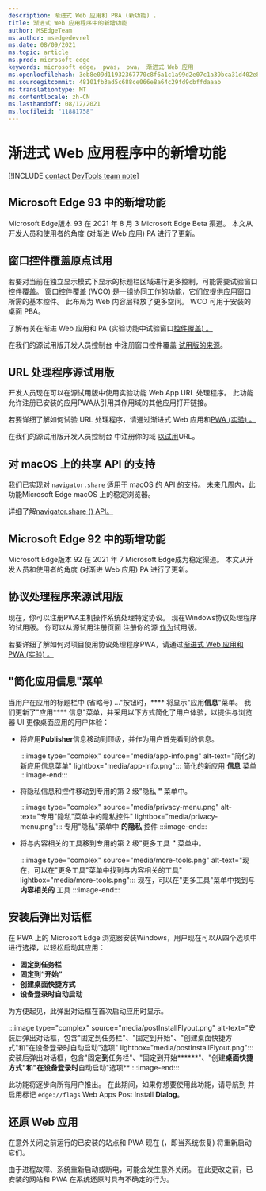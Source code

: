 ```yaml
---
description: 渐进式 Web 应用和 PBA (新功能) 。
title: 渐进式 Web 应用程序中的新增功能
author: MSEdgeTeam
ms.author: msedgedevrel
ms.date: 08/09/2021
ms.topic: article
ms.prod: microsoft-edge
keywords: microsoft edge， pwas， pwa， 渐进式 Web 应用
ms.openlocfilehash: 3eb8e09d11932367770c8f6a1c1a99d2e07c1a39bca31d402e8e4bb29c012de7
ms.sourcegitcommit: 48101fb3ad5c688ce066e8a64c29fd9cbffdaaab
ms.translationtype: MT
ms.contentlocale: zh-CN
ms.lasthandoff: 08/12/2021
ms.locfileid: "11881758"
---
```

# <a name="whats-new-in-progressive-web-apps"></a>渐进式 Web 应用程序中的新增功能

[!INCLUDE [contact DevTools team note](includes/edge-whats-new-note.md)]


## <a name="whats-new-in-microsoft-edge-93"></a>Microsoft Edge 93 中的新增功能

Microsoft Edge版本 93 在 2021 年 8 月 3 Microsoft Edge Beta 渠道。 本文从开发人员和使用者的角度 (对渐进 Web 应用) PA 进行了更新。

## <a name="window-controls-overlay-origin-trials"></a>窗口控件覆盖原点试用

若要对当前在独立显示模式下显示的标题栏区域进行更多控制，可能需要试验窗口控件覆盖。 窗口控件覆盖 (WCO) 是一组协同工作的功能，它们仅提供应用窗口所需的基本控件。 此布局为 Web 内容层释放了更多空间。 WCO 可用于安装的桌面 PBA。 

了解有关在渐进 Web 应用和 PA (实验功能中试验窗口[控件覆盖) 。 ][ExpWCO]

在我们的源试用版开发人员控制台 中注册窗口控件覆盖 [试用版的来源][WCOOT]。

## <a name="url-handlers-origin-trial"></a>URL 处理程序源试用版

开发人员现在可以在源试用版中使用实验功能 Web App URL 处理程序。 此功能允许注册已安装的应用PWA从引用其作用域的其他应用打开链接。

若要详细了解如何试验 URL 处理程序，请通过渐进式 Web 应用和[PWA (实验) 。 ][ExpURLHandler]

在我们的源试用版开发人员控制台 中注册你的域 [以试用][URLHandlerOT]URL。

## <a name="support-for-the-share-api-on-macos"></a>对 macOS 上的共享 API 的支持

我们已实现对 `navigator.share` 适用于 macOS 的 API 的支持。 未来几周内，此功能Microsoft Edge macOS 上的稳定浏览器。 

详细了解[navigator.share () API。][mdnShareAPI]


## <a name="whats-new-in-microsoft-edge-92"></a>Microsoft Edge 92 中的新增功能

Microsoft Edge版本 92 在 2021 年 7 Microsoft Edge成为稳定渠道。 本文从开发人员和使用者的角度 (对渐进 Web 应用) PA 进行了更新。

## <a name="protocol-handlers-origin-trial"></a>协议处理程序来源试用版 

现在，你可以注册PWA主机操作系统处理特定协议。 现在Windows协议处理程序的试用版。 你可以从源试用注册页面 注册你的源 [作为][MicrosoftDeveloperMicrosoftEdgeOriginTrialsWebAppProtocolHandlerRegistrationRegistration]试用版。

若要详细了解如何对项目使用协议处理程序PWA，请通过[渐进式 Web 应用和 PWA (实验) 。 ][ExpProtocolHandlers]

## <a name="streamlined-app-info-menu"></a>"简化应用信息"菜单

当用户在应用的标题栏中 (省略号) ..."按钮时，**** 将显示"应用**信息**"菜单。  我们更新了"应用**** 信息"菜单，并采用以下方式简化了用户体验，以提供与浏览器 UI 更像桌面应用的用户体验：
*  将应用**Publisher**信息移动到顶级，并作为用户首先看到的信息。

   :::image type="complex" source="media/app-info.png" alt-text="简化的新应用信息菜单" lightbox="media/app-info.png":::
      简化的新应用 **信息** 菜单
   :::image-end:::

*  将隐私信息和控件移动到专用的第 2 级"隐私 **"** 菜单中。

   :::image type="complex" source="media/privacy-menu.png" alt-text="专用"隐私"菜单中的隐私控件" lightbox="media/privacy-menu.png":::
      专用"隐私"菜单中 **的隐私** 控件
   :::image-end:::

*  将与内容相关的工具移到专用的第 2 级"更多工具 **"** 菜单中。

   :::image type="complex" source="media/more-tools.png" alt-text="现在，可以在"更多工具"菜单中找到与内容相关的工具" lightbox="media/more-tools.png":::
      现在，可以在"更多工具"菜单中找到与 **内容相关的** 工具
   :::image-end:::


## <a name="post-install-flyout-dialog-box"></a>安装后弹出对话框

在 PWA 上的 Microsoft Edge 浏览器安装Windows，用户现在可以从四个选项中进行选择，以轻松启动其应用： 
*  **固定到任务栏** 
*  **固定到“开始”**
*  **创建桌面快捷方式**
*  **设备登录时自动启动**

为方便起见，此弹出对话框在首次启动应用时显示。

:::image type="complex" source="media/postInstallFlyout.png" alt-text="安装后弹出对话框，包含"固定到任务栏"、"固定到开始"、"创建桌面快捷方式"和"在设备登录时自动启动"选项" lightbox="media/postInstallFlyout.png":::
   安装后弹出对话框，包含"固定**到**任务栏"、"固定到开始******"、"创建**桌面快捷方式"和"在设备登录时**自动启动"选项**
:::image-end:::

此功能将逐步向所有用户推出。 在此期间，如果你想要使用此功能，请导航到 并启用标记 `edge://flags` Web Apps Post Install **Dialog**。

## <a name="restore-web-apps"></a>还原 Web 应用

在意外关闭之前运行的已安装的站点和 PWA 现在 (，即当系统恢复) 将重新启动它们。

由于进程故障、系统重新启动或断电，可能会发生意外关闭。 在此更改之前，已安装的网站和 PWA 在系统还原时具有不确定的行为。  

<!-- links -->  

<!--[ArchiveMicrosoftEdgeLegacyDeveloperPWAsIndexRequirements]: /archive/microsoft-edge/legacy/developer/progressive-web-apps/index#requirements "Requirements - Progressive Web Apps \(EdgeHTML\) on Windows | Microsoft Docs"  -->  

[ExpWCO]: ../experimental-features/index.md#window-controls-overlay-for-installed-desktop-web-apps "已安装桌面 Web 应用的窗口控件覆盖 - 实验功能"

[ExpProtocolHandlers]: ../experimental-features/index.md#uri-protocol-handling "URI 协议处理 - 实验性功能"

[ExpURLHandler]: ../experimental-features/index.md#url-link-handling "URL 链接处理 - 实验性功能"

[MicrosoftDeveloperMicrosoftEdgeOriginTrials]: https://developer.microsoft.com/microsoft-edge/origin-trials "源试用版|Microsoft Edge开发人员"

[MicrosoftDeveloperMicrosoftEdgeOriginTrialsWebAppProtocolHandlerRegistrationRegistration]: https://developer.microsoft.com/microsoft-edge/origin-trials/web-app-protocol-handler-registration/registration "注册 Web 应用协议处理程序|Microsoft 开发人员"  

[URLHandlerOT]: https://developer.microsoft.com/en-us/microsoft-edge/origin-trials/web-app-url-handlers/registration/ "注册 Web 应用 URL 处理程序|Microsoft 开发人员" 

[WCOOT]: https://developer.microsoft.com/en-us/microsoft-edge/origin-trials/web-app-window-controls-overlay/registration/ "注册 Web 应用窗口控件覆盖"

[mdnShareAPI]: https://developer.mozilla.org/en-US/docs/Web/API/Navigator/share
